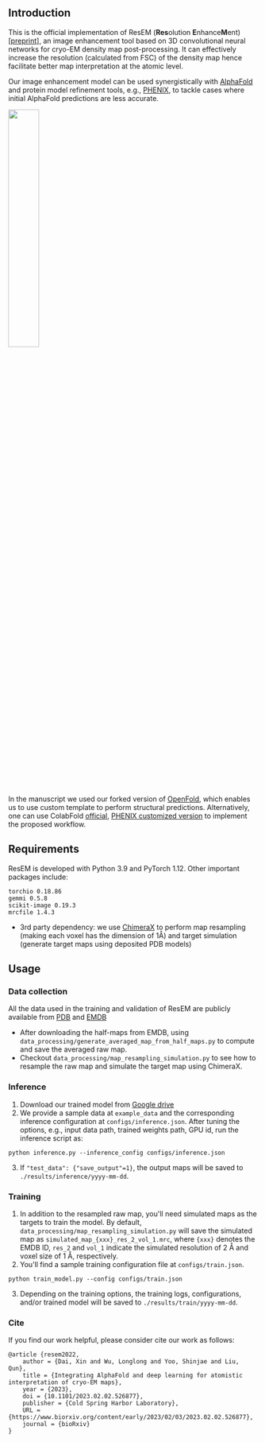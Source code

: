 ## Introduction
This is the official implementation of ResEM (**Res**olution **E**nhance**M**ent)[[preprint](https://www.biorxiv.org/content/early/2023/02/03/2023.02.02.526877)], an image enhancement tool based on 3D convolutional neural networks for cryo-EM density map post-processing. It can effectively increase the resolution (calculated from FSC) of the density map hence facilitate better map interpretation at the atomic level.


Our image enhancement model can be used synergistically with [AlphaFold](https://github.com/deepmind/alphafold) and protein model refinement tools, e.g., [PHENIX](https://phenix-online.org/), to tackle cases where initial AlphaFold predictions are less accurate.

<img src="https://github.com/Structurebiology-BNL/ResEM/blob/main/utils/flow_chart.png" width=35% height=35%>

In the manuscript we used our forked version of [OpenFold](https://github.com/empyriumz/openfold), which enables us to use custom template to perform structural predictions. Alternatively, one can use ColabFold [official](https://github.com/sokrypton/ColabFold), [PHENIX customized version](https://phenix-online.org/version_docs/dev-4380/reference/alphafold_in_colab.html) to implement the proposed workflow. 

## Requirements
ResEM is developed with Python 3.9 and PyTorch 1.12. Other important packages include:
```
torchio 0.18.86
gemmi 0.5.8
scikit-image 0.19.3 
mrcfile 1.4.3
```
<!-- where [torchio](https://torchio.readthedocs.io/) is used for data augmentation in the training, [gemmi](https://gemmi.readthedocs.io/en/latest/) is for averaging half-maps,  -->

* 3rd party dependency: we use [ChimeraX](https://www.cgl.ucsf.edu/chimerax/) to perform map resampling (making each voxel has the dimension of 1<span>&#8491;</span>) and target simulation (generate target maps using deposited PDB models)

## Usage

### Data collection
All the data used in the training and validation of ResEM are publicly available from [PDB](https://www.rcsb.org/) and [EMDB](https://www.emdataresource.org/)

* After downloading the half-maps from EMDB, using `data_processing/generate_averaged_map_from_half_maps.py` to compute and save the averaged raw map.
* Checkout `data_processing/map_resampling_simulation.py` to see how to resample the raw map and simulate the target map using ChimeraX. 

### Inference
1. Download our trained model from [Google drive](https://drive.google.com/file/d/1hCaEbYxQV56JIpN2c2iJSiiKAgRu7TT6/view?usp=sharing)
2. We provide a sample data at `example_data` and the corresponding inference configuration at `configs/inference.json`. After tuning the options, e.g., input data path, trained weights path, GPU id, run the inference script as:
```
python inference.py --inference_config configs/inference.json 
```
3. If `"test_data": {"save_output"=1}`, the output maps will be saved to `./results/inference/yyyy-mm-dd`.

### Training
1. In addition to the resampled raw map, you'll need simulated maps as the targets to train the model. By default, `data_processing/map_resampling_simulation.py` will save the simulated map as `simulated_map_{xxx}_res_2_vol_1.mrc`, where `{xxx}` denotes the EMDB ID, `res_2` and `vol_1` indicate the simulated resolution of 2 <span>&#8491;</span> and voxel size of 1 <span>&#8491;</span>, respectively.
2. You'll find a sample training configuration file at `configs/train.json`. 

```
python train_model.py --config configs/train.json
```
3. Depending on the training options, the training logs, configurations, and/or trained model will be saved to `./results/train/yyyy-mm-dd`.

### Cite
If you find our work helpful, please consider cite our work as follows:
```
@article {resem2022,
	author = {Dai, Xin and Wu, Longlong and Yoo, Shinjae and Liu, Qun},
	title = {Integrating AlphaFold and deep learning for atomistic interpretation of cryo-EM maps},
	year = {2023},
	doi = {10.1101/2023.02.02.526877},
	publisher = {Cold Spring Harbor Laboratory},
	URL = {https://www.biorxiv.org/content/early/2023/02/03/2023.02.02.526877},
	journal = {bioRxiv}
}
```
